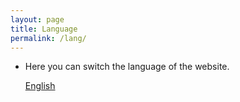 ```yaml
---
layout: page
title: Language
permalink: /lang/
---
```


- Here you can switch the language of the website.

    [English](/)
